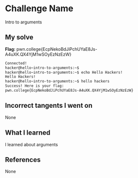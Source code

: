 # Challenge Name
Intro to arguments

## My solve
**Flag:** pwn.college{EcpNekoBdJiPchUYaE8Js-A4uXK.QX4YjM1wSOyEzNzEzW}

```bash
Connected!
hacker@hello~intro-to-arguments:~$
hacker@hello~intro-to-arguments:~$ echo Hello Hackers!
Hello Hackers!
hacker@hello~intro-to-arguments:~$ hello hackers
Success! Here is your flag:
pwn.college{EcpNekoBdJiPchUYaE8Js-A4uXK.QX4YjM1wSOyEzNzEzW}
```
## Incorrect tangents I went on
None

## What I learned
I learned about arguments

## References 
None
